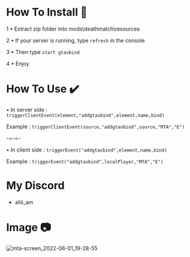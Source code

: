 # How To Install 📁
1 • Extract zip folder into mods\deathmatch\resources

2 • If your server is running, type `refresh` in the console

3 • Then type `start gtavbind`

4 • Enjoy

# How To Use ✔️

• In server side : 
`triggerClientEvent(element,"addgtavbind",element,name,bind)`

Example :  `triggerClientEvent(source,"addgtavbind",source,"MTA","E")`

-=-=-

• In client side : 
`triggerEvent("addgtavbind",element,name,bind)`

Example : `triggerEvent("addgtavbind",localPlayer,"MTA","E")`

# My Discord
- aliii_am
 
 # Image 📷
![mta-screen_2022-06-01_19-28-55](https://user-images.githubusercontent.com/84466647/171452610-0b69226e-515f-4eee-9974-a96a2f6d8725.png)


